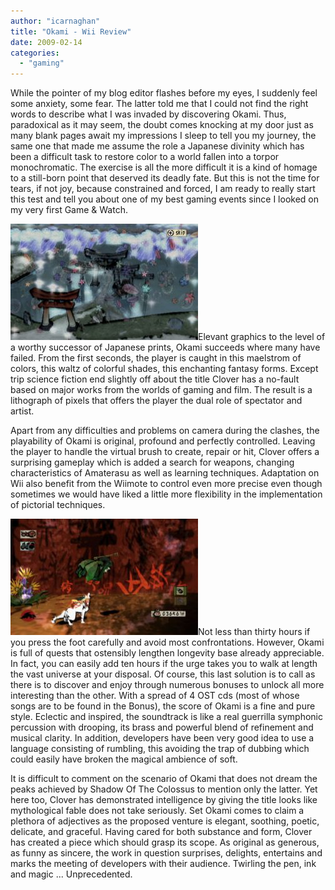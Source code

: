 ```yaml
---
author: "icarnaghan"
title: "Okami - Wii Review"
date: 2009-02-14
categories: 
  - "gaming"
---
```


While the pointer of my blog editor flashes before my eyes, I suddenly feel some anxiety, some fear. The latter told me that I could not find the right words to describe what I was invaded by discovering Okami. Thus, paradoxical as it may seem, the doubt comes knocking at my door just as many blank pages await my impressions I sleep to tell you my journey, the same one that made me assume the role a Japanese divinity which has been a difficult task to restore color to a world fallen into a torpor monochromatic. The exercise is all the more difficult it is a kind of homage to a still-born point that deserved its deadly fate. But this is not the time for tears, if not joy, because constrained and forced, I am ready to really start this test and tell you about one of my best gaming events since I looked on my very first Game & Watch.

![okami.3](images/okami.3-300x186.jpg)Elevant graphics to the level of a worthy successor of Japanese prints, Okami succeeds where many have failed. From the first seconds, the player is caught in this maelstrom of colors, this waltz of colorful shades, this enchanting fantasy forms. Except trip science fiction end slightly off about the title Clover has a no-fault based on major works from the worlds of gaming and film. The result is a lithograph of pixels that offers the player the dual role of spectator and artist.

Apart from any difficulties and problems on camera during the clashes, the playability of Okami is original, profound and perfectly controlled. Leaving the player to handle the virtual brush to create, repair or hit, Clover offers a surprising gameplay which is added a search for weapons, changing characteristics of Amaterasu as well as learning techniques. Adaptation on Wii also benefit from the Wiimote to control even more precise even though sometimes we would have liked a little more flexibility in the implementation of pictorial techniques.

![okami.2](images/okami.2-300x186.jpg)Not less than thirty hours if you press the foot carefully and avoid most confrontations. However, Okami is full of quests that ostensibly lengthen longevity base already appreciable. In fact, you can easily add ten hours if the urge takes you to walk at length the vast universe at your disposal. Of course, this last solution is to call as there is to discover and enjoy through numerous bonuses to unlock all more interesting than the other. With a spread of 4 OST cds (most of whose songs are to be found in the Bonus), the score of Okami is a fine and pure style. Eclectic and inspired, the soundtrack is like a real guerrilla symphonic percussion with drooping, its brass and powerful blend of refinement and musical clarity. In addition, developers have been very good idea to use a language consisting of rumbling, this avoiding the trap of dubbing which could easily have broken the magical ambience of soft.

It is difficult to comment on the scenario of Okami that does not dream the peaks achieved by Shadow Of The Colossus to mention only the latter. Yet here too, Clover has demonstrated intelligence by giving the title looks like mythological fable does not take seriously. Set Okami comes to claim a plethora of adjectives as the proposed venture is elegant, soothing, poetic, delicate, and graceful. Having cared for both substance and form, Clover has created a piece which should grasp its scope. As original as generous, as funny as sincere, the work in question surprises, delights, entertains and marks the meeting of developers with their audience. Twirling the pen, ink and magic ... Unprecedented.
